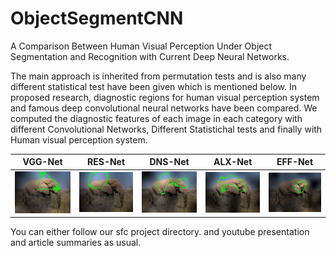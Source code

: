 # ObjectSegmentCNN

A Comparison Between Human Visual Perception Under Object Segmentation and
Recognition with Current Deep Neural Networks.

The main approach is inherited from permutation tests and is also many different statistical test have been given which is mentioned below.
In proposed research, diagnostic regions for human visual perception system and famous deep convolutional neural networks have been compared.
We computed the diagnostic features of each image in each category with different Convolutional Networks, Different Statistichal tests and finally with Human visual perception system.


VGG-Net               | RES-Net           | DNS-Net           | ALX-Net            | EFF-Net       |
:------------------:|:------------------:|:------------------:|:------------------:|:------------------:|
![](images/VGG.jpg) |![](images/RES.jpg) |![](images/DNS.jpg) |![](images/ALX.jpg) |![](images/EFF.jpg) |



You can either follow our sfc project directory.
and youtube presentation and article summaries as usual.
